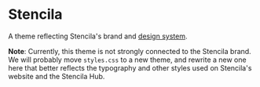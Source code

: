 # Stencila

A theme reflecting Stencila's brand and [design system](https://github.com/stencila/designa).

**Note**: Currently, this theme is not strongly connected to the Stencila brand. We will probably move `styles.css` to a new theme, and rewrite a new one here that better reflects the typography and other styles used on Stencila's website and the Stencila Hub.

